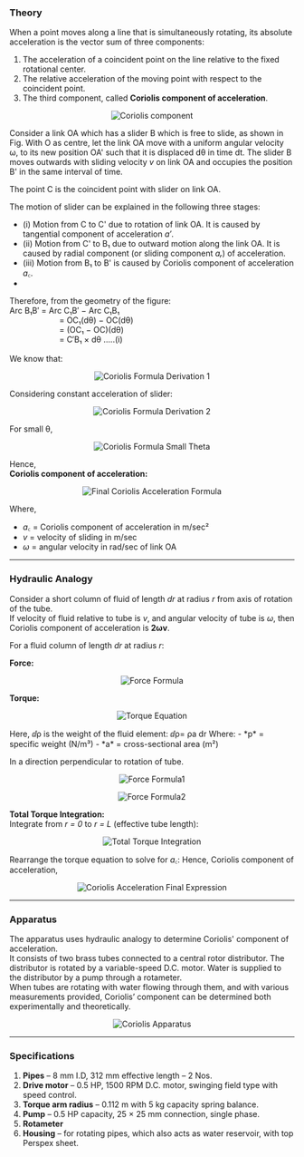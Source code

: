 ### Theory

When a point moves along a line that is simultaneously rotating, its absolute acceleration is the vector sum of three components:

1. The acceleration of a coincident point on the line relative to the fixed rotational center.  
2. The relative acceleration of the moving point with respect to the coincident point.  
3. The third component, called **Coriolis component of acceleration**.

<p align="center">
  <img src="images/Coriolis component.png" alt="Coriolis component">
</p>

Consider a link OA which has a slider B which is free to slide, as shown in Fig. With O as centre, let the link OA move with a uniform angular velocity ω, to its new position OA' such that it is displaced dθ in time dt. The slider B moves outwards with sliding velocity *v* on link OA and occupies the position B' in the same interval of time.

The point C is the coincident point with slider on link OA.

The motion of slider can be explained in the following three stages:

- (i) Motion from C to C' due to rotation of link OA. It is caused by tangential component of acceleration *a′*.
- (ii) Motion from C' to B₁ due to outward motion along the link OA. It is caused by radial component (or sliding component *aᵣ*) of acceleration.
- (iii) Motion from B₁ to B' is caused by Coriolis component of acceleration *a꜀*.
- 
Therefore, from the geometry of the figure:  
Arc B₁B′ = Arc C₁B′ − Arc C₁B₁  
&emsp;&emsp;&emsp;&emsp;&emsp;&emsp;&nbsp;= OC₁(dθ) − OC(dθ)  
&emsp;&emsp;&emsp;&emsp;&emsp;&emsp;&nbsp;= (OC₁ − OC)(dθ)  
&emsp;&emsp;&emsp;&emsp;&emsp;&emsp;&nbsp;= C′B₁ × dθ  .....(i)
\
\
We know that:  
<p align="center">
  <img src="images/formula-slider-motion.png" alt="Coriolis Formula Derivation 1">
</p>

Considering constant acceleration of slider:  
<p align="center">
  <img src="images/formula-acceleration.png" alt="Coriolis Formula Derivation 2">
</p>

For small θ,  
<p align="center">
  <img src="images/formula-small-theta.png" alt="Coriolis Formula Small Theta">
</p>

Hence,  
**Coriolis component of acceleration:**
<p align="center">
  <img src="images/final-coriolis.png" alt="Final Coriolis Acceleration Formula">
</p>

Where,  
- *a꜀* = Coriolis component of acceleration in m/sec²  
- *v* = velocity of sliding in m/sec  
- *ω* = angular velocity in rad/sec of link OA  

---

### Hydraulic Analogy

Consider a short column of fluid of length *dr* at radius *r* from axis of rotation of the tube.  
If velocity of fluid relative to tube is *v*, and angular velocity of tube is *ω*, then Coriolis component of acceleration is **2ωv**.

For a fluid column of length *dr* at radius *r*:

**Force:**
<p align="center">
  <img src="images/force-formula.png" alt="Force Formula">
</p>

**Torque:**
<p align="center">
  <img src="images/torque-equation.png" alt="Torque Equation">
</p>
Here, ⅆρ is the weight of the fluid element: ⅆρ= ρa dr
Where:  
- *p* = specific weight (N/m³)  
- *a* = cross-sectional area (m²)

In a direction perpendicular to rotation of tube. 

<p align="center">
  <img src="images/force-formula1.png" alt="Force Formula1">
</p>

<p align="center">
  <img src="images/force-formula2.png" alt="Force Formula2">
</p>


**Total Torque Integration:**  
Integrate from *r = 0* to *r = L* (effective tube length):

<p align="center">
  <img src="images/total-torque.png" alt="Total Torque Integration">
</p>

Rearrange the torque equation to solve for *a꜀*:
Hence, Coriolis component of acceleration,

<p align="center">
  <img src="images/coriolis-final-integral.png" alt="Coriolis Acceleration Final Expression">
</p>

---

### Apparatus

The apparatus uses hydraulic analogy to determine Coriolis' component of acceleration.  
It consists of two brass tubes connected to a central rotor distributor. The distributor is rotated by a variable-speed D.C. motor. Water is supplied to the distributor by a pump through a rotameter.  
When tubes are rotating with water flowing through them, and with various measurements provided, Coriolis’ component can be determined both experimentally and theoretically.

<p align="center">
  <img src="images/apparatus.png" alt="Coriolis Apparatus">
</p>


---

### Specifications

1. **Pipes** – 8 mm I.D, 312 mm effective length – 2 Nos.  
2. **Drive motor** – 0.5 HP, 1500 RPM D.C. motor, swinging field type with speed control.  
3. **Torque arm radius** – 0.112 m with 5 kg capacity spring balance.  
4. **Pump** – 0.5 HP capacity, 25 × 25 mm connection, single phase.  
5. **Rotameter**  
6. **Housing** – for rotating pipes, which also acts as water reservoir, with top Perspex sheet.
